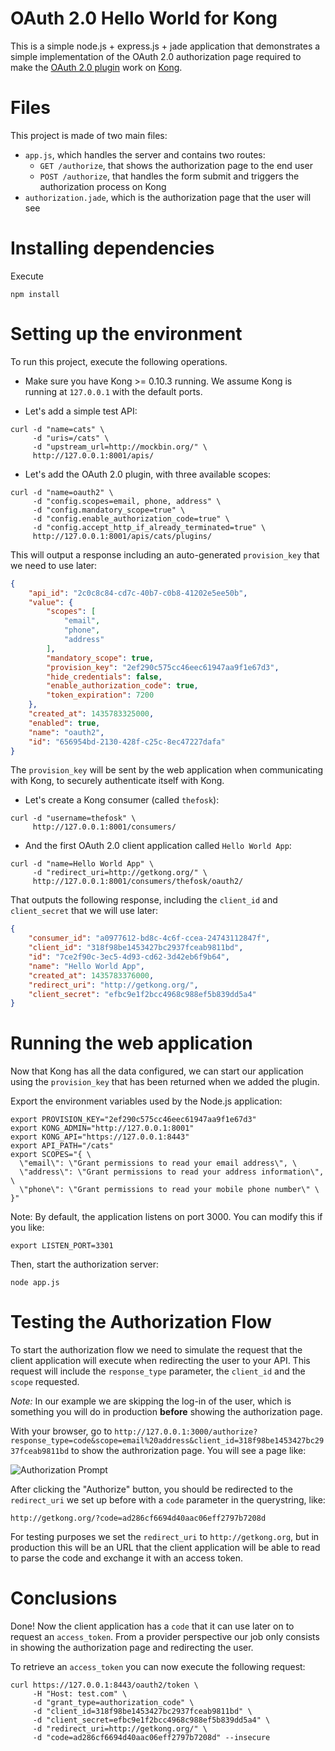 # OAuth 2.0 Hello World for Kong

This is a simple node.js + express.js + jade application that demonstrates a simple implementation of the OAuth 2.0 authorization page required to make the [OAuth 2.0 plugin](http://getkong.org/plugins/oauth2-authentication) work on [Kong](getkong.org).

# Files

This project is made of two main files:

* `app.js`, which handles the server and contains two routes:
  * `GET /authorize`, that shows the authorization page to the end user
  * `POST /authorize`, that handles the form submit and triggers the authorization process on Kong
* `authorization.jade`, which is the authorization page that the user will see

# Installing dependencies

Execute

```shell
npm install
```

# Setting up the environment

To run this project, execute the following operations.

* Make sure you have Kong >= 0.10.3 running. We assume Kong is running at `127.0.0.1` with the default ports.

* Let's add a simple test API:

```shell
curl -d "name=cats" \
     -d "uris=/cats" \
     -d "upstream_url=http://mockbin.org/" \
     http://127.0.0.1:8001/apis/
```

* Let's add the OAuth 2.0 plugin, with three available scopes:

```shell
curl -d "name=oauth2" \
     -d "config.scopes=email, phone, address" \
     -d "config.mandatory_scope=true" \
     -d "config.enable_authorization_code=true" \
     -d "config.accept_http_if_already_terminated=true" \
     http://127.0.0.1:8001/apis/cats/plugins/
```

This will output a response including an auto-generated `provision_key` that we need to use later:

```json
{
    "api_id": "2c0c8c84-cd7c-40b7-c0b8-41202e5ee50b",
    "value": {
        "scopes": [
            "email",
            "phone",
            "address"
        ],
        "mandatory_scope": true,
        "provision_key": "2ef290c575cc46eec61947aa9f1e67d3",
        "hide_credentials": false,
        "enable_authorization_code": true,
        "token_expiration": 7200
    },
    "created_at": 1435783325000,
    "enabled": true,
    "name": "oauth2",
    "id": "656954bd-2130-428f-c25c-8ec47227dafa"
}
```

The `provision_key` will be sent by the web application when communicating with Kong, to securely authenticate itself with Kong.

* Let's create a Kong consumer (called `thefosk`):

```shell
curl -d "username=thefosk" \
     http://127.0.0.1:8001/consumers/
```

* And the first OAuth 2.0 client application called `Hello World App`:

```shell
curl -d "name=Hello World App" \
     -d "redirect_uri=http://getkong.org/" \
     http://127.0.0.1:8001/consumers/thefosk/oauth2/
```

That outputs the following response, including the `client_id` and `client_secret` that we will use later:

```json
{
    "consumer_id": "a0977612-bd8c-4c6f-ccea-24743112847f",
    "client_id": "318f98be1453427bc2937fceab9811bd",
    "id": "7ce2f90c-3ec5-4d93-cd62-3d42eb6f9b64",
    "name": "Hello World App",
    "created_at": 1435783376000,
    "redirect_uri": "http://getkong.org/",
    "client_secret": "efbc9e1f2bcc4968c988ef5b839dd5a4"
}
```

# Running the web application

Now that Kong has all the data configured, we can start our application using the `provision_key` that has been returned when we added the plugin.

Export the environment variables used by the Node.js application:

```shell
export PROVISION_KEY="2ef290c575cc46eec61947aa9f1e67d3"
export KONG_ADMIN="http://127.0.0.1:8001"
export KONG_API="https://127.0.0.1:8443"
export API_PATH="/cats"
export SCOPES="{ \
  \"email\": \"Grant permissions to read your email address\", \
  \"address\": \"Grant permissions to read your address information\", \
  \"phone\": \"Grant permissions to read your mobile phone number\" \
}"
```

Note: By default, the application listens on port 3000. You can modify this if you like:

```shell
export LISTEN_PORT=3301
```

Then, start the authorization server:

```shell
node app.js
```


# Testing the Authorization Flow

To start the authorization flow we need to simulate the request that the client application will execute when redirecting the user to your API. This request will include the `response_type` parameter, the `client_id` and the `scope` requested.

*Note:* In our example we are skipping the log-in of the user, which is something you will do in production **before** showing the authorization page.

With your browser, go to `http://127.0.0.1:3000/authorize?response_type=code&scope=email%20address&client_id=318f98be1453427bc2937fceab9811bd` to show the authrorization page. You will see a page like:

![Authorization Prompt](http://i.imgur.com/JdY0H0K.png)

After clicking the "Authorize" button, you should be redirected to the `redirect_uri` we set up before with a `code` parameter in the querystring, like:

```
http://getkong.org/?code=ad286cf6694d40aac06eff2797b7208d
```

For testing purposes we set the `redirect_uri` to `http://getkong.org`, but in production this will be an URL that the client application will be able to read to parse the code and exchange it with an access token.

# Conclusions

Done! Now the client application has a `code` that it can use later on to request an `access_token`. From a provider perspective our job only consists in showing the authorization page and redirecting the user.

To retrieve an `access_token` you can now execute the following request:

```shell
curl https://127.0.0.1:8443/oauth2/token \
     -H "Host: test.com" \
     -d "grant_type=authorization_code" \
     -d "client_id=318f98be1453427bc2937fceab9811bd" \
     -d "client_secret=efbc9e1f2bcc4968c988ef5b839dd5a4" \
     -d "redirect_uri=http://getkong.org/" \
     -d "code=ad286cf6694d40aac06eff2797b7208d" --insecure
```

